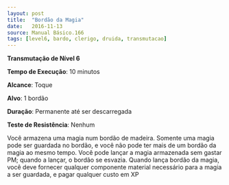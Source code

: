```yaml
---
layout: post
title:  "Bordão da Magia"
date:   2016-11-13
source: Manual Básico.166
tags: [level6, bardo, clerigo, druida, transmutacao]
---
```


**Transmutação de Nível 6**

**Tempo de Execução**: 10 minutos

**Alcance**: Toque

**Alvo**: 1 bordão

**Duração**: Permanente até ser descarregada

**Teste de Resistência**: Nenhum

Você armazena uma magia num bordão de madeira. Somente uma magia pode ser guardada no bordão, e você não pode ter mais de um bordão da magia ao mesmo tempo. Você pode lançar a magia armazenada sem gastar PM; quando a lançar, o bordão se esvazia.
Quando lança bordão da magia, você deve fornecer qualquer componente material necessário para a magia a ser guardada, e pagar qualquer custo em XP